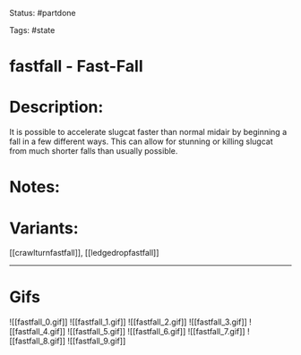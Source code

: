 Status: #partdone 

Tags: #state

# fastfall - Fast-Fall
# Description:
It is possible to accelerate slugcat faster than normal midair by beginning a fall in a few different ways. This can allow for stunning or killing slugcat from much shorter falls than usually possible.

# Notes:


# Variants:
[[crawlturnfastfall]], [[ledgedropfastfall]]

___
# Gifs
![[fastfall_0.gif]]
![[fastfall_1.gif]]
![[fastfall_2.gif]]
![[fastfall_3.gif]]
![[fastfall_4.gif]]
![[fastfall_5.gif]]
![[fastfall_6.gif]]
![[fastfall_7.gif]]
![[fastfall_8.gif]]
![[fastfall_9.gif]]